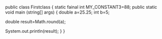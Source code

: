 public class Firstclass {
static fainal int MY_CONSTANT3=88;
public static void main (string[] args) {
double a=25.25;
int b=5;

double result=Math.round(a);


  System.out.println(result);
}
}
